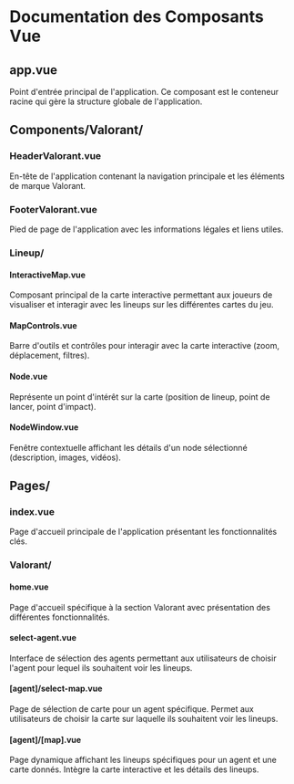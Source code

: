 # Documentation des Composants Vue

## app.vue
Point d'entrée principal de l'application. Ce composant est le conteneur racine qui gère la structure globale de l'application.

## Components/Valorant/

### HeaderValorant.vue
En-tête de l'application contenant la navigation principale et les éléments de marque Valorant.

### FooterValorant.vue
Pied de page de l'application avec les informations légales et liens utiles.

### Lineup/

#### InteractiveMap.vue
Composant principal de la carte interactive permettant aux joueurs de visualiser et interagir avec les lineups sur les différentes cartes du jeu.

#### MapControls.vue
Barre d'outils et contrôles pour interagir avec la carte interactive (zoom, déplacement, filtres).

#### Node.vue
Représente un point d'intérêt sur la carte (position de lineup, point de lancer, point d'impact).

#### NodeWindow.vue
Fenêtre contextuelle affichant les détails d'un node sélectionné (description, images, vidéos).

## Pages/

### index.vue
Page d'accueil principale de l'application présentant les fonctionnalités clés.

### Valorant/

#### home.vue
Page d'accueil spécifique à la section Valorant avec présentation des différentes fonctionnalités.

#### select-agent.vue
Interface de sélection des agents permettant aux utilisateurs de choisir l'agent pour lequel ils souhaitent voir les lineups.

#### [agent]/select-map.vue
Page de sélection de carte pour un agent spécifique. Permet aux utilisateurs de choisir la carte sur laquelle ils souhaitent voir les lineups.

#### [agent]/[map].vue
Page dynamique affichant les lineups spécifiques pour un agent et une carte donnés. Intègre la carte interactive et les détails des lineups.